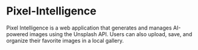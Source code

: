 # Pixel-Intelligence
Pixel Intelligence is a web application that generates and manages AI-powered images using the Unsplash API. Users can also upload, save, and organize their favorite images in a local gallery.
